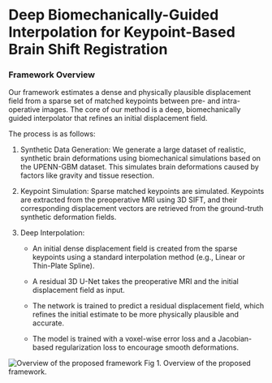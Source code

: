 # Deep Biomechanically-Guided Interpolation for Keypoint-Based Brain Shift Registration

### Framework Overview

Our framework estimates a dense and physically plausible displacement field from a sparse set of matched keypoints between pre- and intra-operative images. The core of our method is a deep, biomechanically guided interpolator that refines an initial displacement field.

The process is as follows:

  1. Synthetic Data Generation: We generate a large dataset of realistic, synthetic brain deformations using biomechanical simulations based on the UPENN-GBM dataset. This simulates brain deformations caused by factors like gravity and tissue resection.

  2. Keypoint Simulation: Sparse matched keypoints are simulated. Keypoints are extracted from the preoperative MRI using 3D SIFT, and their corresponding displacement vectors are retrieved from the ground-truth synthetic deformation fields.

  3. Deep Interpolation:

        - An initial dense displacement field is created from the sparse keypoints using a standard interpolation method (e.g., Linear or Thin-Plate Spline).

        - A residual 3D U-Net takes the preoperative MRI and the initial displacement field as input.

        - The network is trained to predict a residual displacement field, which refines the initial estimate to be more physically plausible and accurate.

        - The model is trained with a voxel-wise error loss and a Jacobian-based regularization loss to encourage smooth deformations.

![Overview of the proposed framework](imgs/framework_pipeline.png)
Fig 1. Overview of the proposed framework.
